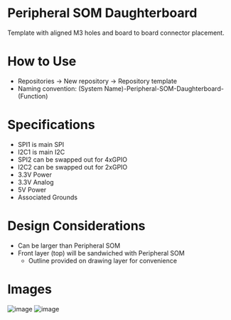 # Peripheral SOM Daughterboard
Template with aligned M3 holes and board to board connector placement.

# How to Use
- Repositories -> New repository -> Repository template
- Naming convention: (System Name)-Peripheral-SOM-Daughterboard-(Function)

# Specifications
- SPI1 is main SPI
- I2C1 is main I2C
- SPI2 can be swapped out for 4xGPIO
- I2C2 can be swapped out for 2xGPIO
- 3.3V Power
- 3.3V Analog
- 5V Power
- Associated Grounds

# Design Considerations
- Can be larger than Peripheral SOM
- Front layer (top) will be sandwiched with Peripheral SOM
  - Outline provided on drawing layer for convenience

# Images
![image](https://github.com/lhr-solar/Peripheral-SOM-Daughterboard-Template/assets/89665539/7662b4d7-37b9-45d3-a30f-5338f41954a8)
![image](https://github.com/lhr-solar/Peripheral-SOM-Daughterboard-Template/assets/89665539/3f09ea42-a833-43d5-a965-a6d4df48f8d6)

